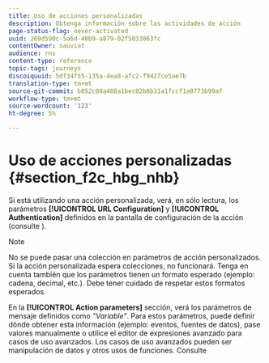```yaml
---
title: Uso de acciones personalizadas
description: Obtenga información sobre las actividades de acción
page-status-flag: never-activated
uuid: 269d590c-5a6d-40b9-a879-02f5033863fc
contentOwner: sauviat
audience: rns
content-type: reference
topic-tags: journeys
discoiquuid: 5df34f55-135a-4ea8-afc2-f9427ce5ae7b
translation-type: tm+mt
source-git-commit: b852c08a488a1bec02b8b31a1fccf1a8773b99af
workflow-type: tm+mt
source-wordcount: '123'
ht-degree: 5%

---
```



# Uso de acciones personalizadas {#section_f2c_hbg_nhb}

Si está utilizando una acción personalizada, verá, en sólo lectura, los parámetros **[!UICONTROL URL Configuration]** y **[!UICONTROL Authentication]** definidos en la pantalla de configuración de la acción (consulte [](../action/about-custom-action-configuration.md)).

>[!NOTE]
>
>No se puede pasar una colección en parámetros de acción personalizados. Si la acción personalizada espera colecciones, no funcionará. Tenga en cuenta también que los parámetros tienen un formato esperado (ejemplo: cadena, decimal, etc.). Debe tener cuidado de respetar estos formatos esperados.

En la **[!UICONTROL Action parameters]** sección, verá los parámetros de mensaje definidos como _&quot;Variable&quot;_. Para estos parámetros, puede definir dónde obtener esta información (ejemplo: eventos, fuentes de datos), pase valores manualmente o utilice el editor de expresiones avanzado para casos de uso avanzados. Los casos de uso avanzados pueden ser manipulación de datos y otros usos de funciones. Consulte [](../expression/expressionadvanced.md)
